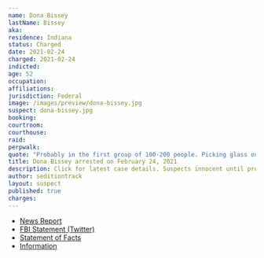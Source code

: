 ```yaml
---
name: Dona Bissey
lastName: Bissey
aka:
residence: Indiana
status: Charged
date: 2021-02-24
charged: 2021-02-24
indicted:
age: 52
occupation:
affiliations:
jurisdiction: Federal
image: /images/preview/dona-bissey.jpg
suspect: dona-bissey.jpg
booking:
courtroom:
courthouse:
raid:
perpwalk:
quote: "Probably in the first group of 100-200 people. Picking glass out of my purse."
title: Dona Bissey arrested on February 24, 2021
description: Click for latest case details. Suspects innocent until proven guilty.
author: seditiontrack
layout: suspect
published: true
charges:
---
```

- [News Report](https://www.indystar.com/story/news/crime/2021/02/25/fbi-arrests-indiana-women-capitol-riot-charges-aftermath/6822567002/)
- [FBI Statement (Twitter)](https://twitter.com/FBIIndianapolis/status/1365005756588777476)
- [Statement of Facts](https://extremism.gwu.edu/sites/g/files/zaxdzs2191/f/Dona%20Sue%20Bissey%20and%20Anna%20Morgan-Lloyd%20Statement%20of%20Facts.pdf)
- [Information](https://www.justice.gov/usao-dc/case-multi-defendant/file/1378451/download)
